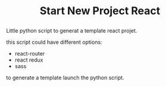 
    
# <p align="center">Start New Project React</p>
  
Little python script to generat a template react projet.

this script could have different options:


- react-router
- react redux
- sass

to generate a template launch the python script.
    